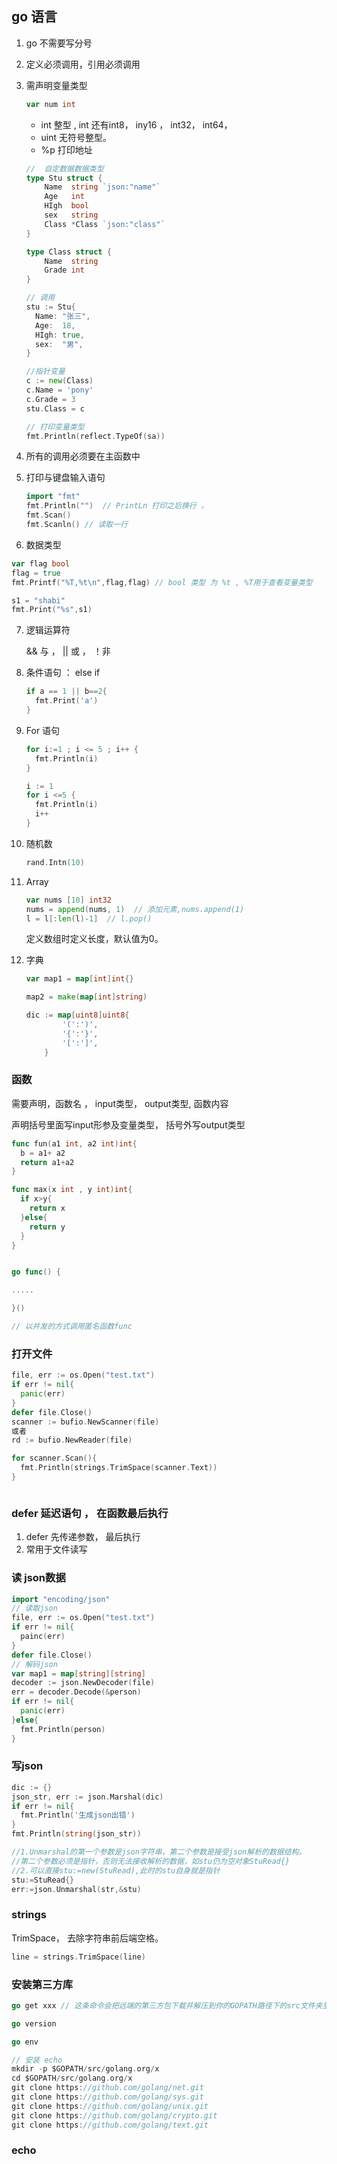 ## go 语言

1. go 不需要写分号

2. 定义必须调用，引用必须调用

3. 需声明变量类型

   ```go
   var num int 
   ```

   - int   整型 , int 还有int8， iny16 ， int32， int64，
   - uint 无符号整型。 
   - %p 打印地址

   ```go
   //  自定数据数据类型
   type Stu struct {
       Name  string `json:"name"`
       Age   int
       HIgh  bool
       sex   string
       Class *Class `json:"class"`
   }
   
   type Class struct {
       Name  string
       Grade int
   }
   
   // 调用
   stu := Stu{
     Name: "张三",
     Age:  18,
     HIgh: true,
     sex:  "男",
   }
   
   //指针变量
   c := new(Class)
   c.Name = 'pony'
   c.Grade = 3
   stu.Class = c
   
   // 打印变量类型
   fmt.Println(reflect.TypeOf(sa))
   ```

   

   

4. 所有的调用必须要在主函数中

5. 打印与键盘输入语句

   ```go
   import "fmt"
   fmt.Println("")  // PrintLn 打印之后换行 ， 
   fmt.Scan()
   fmt.Scanln() // 读取一行
   ```

6. 数据类型

```go
var flag bool
flag = true 
fmt.Printf("%T,%t\n",flag,flag) // bool 类型 为 %t , %T用于查看变量类型

s1 = "shabi"
fmt.Print("%s",s1) 
```



7. 逻辑运算符 

   &&  与   ， || 或   ，  ！非

8. 条件语句 ： else if

   ```go
   if a == 1 || b==2{
     fmt.Print('a')
   }
   ```

   

9. For 语句

   ```go
   for i:=1 ; i <= 5 ; i++ {
     fmt.Println(i)
   }
   
   i := 1  
   for i <=5 {
     fmt.Println(i)
     i++ 
   }
   ```

10. 随机数

    ```go
    rand.Intn(10)
    ```

11. Array 

    ```go
    var nums [10] int32 
    nums = append(nums, 1)  // 添加元素,nums.append(1)
    l = l[:len(l)-1]  // l.pop()
    ```

    定义数组时定义长度，默认值为0。

12. 字典

    ```go
    var map1 = map[int]int{}
    ```

    ```go
    map2 = make(map[int]string)
    
    dic := map[uint8]uint8{
            '(':')',
            '{':'}',
            '[':']',
        }
    ```

    

### 函数

需要声明，函数名 ， input类型， output类型, 函数内容

声明括号里面写input形参及变量类型， 括号外写output类型

```go
func fun(a1 int, a2 int)int{
  b = a1+ a2
  return a1+a2
}

func max(x int , y int)int{
  if x>y{
    return x
  }else{
    return y
  }
}


go func() {

.....

}()

// 以并发的方式调用匿名函数func
```

### 打开文件

```go		
file, err := os.Open("test.txt")
if err != nil{
  panic(err)
}
defer file.Close()
scanner := bufio.NewScanner(file)
或者
rd := bufio.NewReader(file)

for scanner.Scan(){
  fmt.Println(strings.TrimSpace(scanner.Text))
}



```

### defer 延迟语句 ， 在函数最后执行

1. defer 先传递参数， 最后执行
2. 常用于文件读写



### 读 json数据

```go
import "encoding/json"
// 读取json
file, err := os.Open("test.txt")
if err != nil{
  painc(err)
}
defer file.Close()
// 解码json
var map1 = map[string][string]
decoder := json.NewDecoder(file)
err = decoder.Decode(&person)
if err != nil{
  panic(err)
}else{
  fmt.Println(person)
}
```

### 写json

```go
dic := {}
json_str, err := json.Marshal(dic)
if err != nil{
  fmt.Println('生成json出错')
}
fmt.Println(string(json_str))

//1.Unmarshal的第一个参数是json字符串，第二个参数是接受json解析的数据结构。
//第二个参数必须是指针，否则无法接收解析的数据，如stu仍为空对象StuRead{}
//2.可以直接stu:=new(StuRead),此时的stu自身就是指针
stu:=StuRead{}
err:=json.Unmarshal(str,&stu)
```







### strings

TrimSpace， 去除字符串前后端空格。

```go
line = strings.TrimSpace(line)
```



### 安装第三方库

```go
go get xxx // 这条命令会把远端的第三方包下载并解压到你的GOPATH路径下的src文件夹里面去，并执行go install xxx命令来安装该包,结果是在GOPATH路径的pkg文件夹生成xxx.a文件

go version

go env

// 安装 echo
mkdir -p $GOPATH/src/golang.org/x
cd $GOPATH/src/golang.org/x
git clone https://github.com/golang/net.git
git clone https://github.com/golang/sys.git
git clone https://github.com/golang/unix.git
git clone https://github.com/golang/crypto.git
git clone https://github.com/golang/text.git
```



### echo

